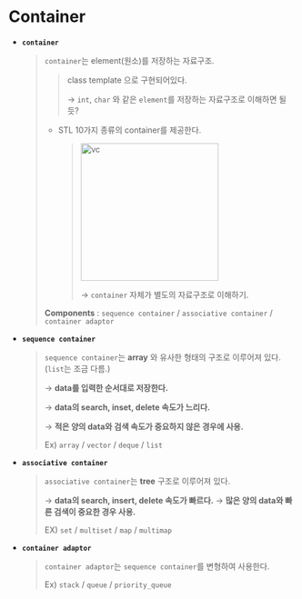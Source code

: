 # Container

* **`container`**

  > `container`는 element(원소)를 저장하는 자료구조.
  >
  > > class template 으로 구현되어있다.
  > >
  > > → `int`, `char` 와 같은 `element`를 저장하는 자료구조로 이해하면 될 듯?
  >
  > * STL 10가지 종류의 container를 제공한다.
  >
  >   > <img width="242" alt="vc" src="https://user-images.githubusercontent.com/23169707/79636515-2ea64880-81b3-11ea-992f-4dfd40c371f5.png">
  >   >
  >   > → `container` 자체가 별도의 자료구조로 이해하기. 
  >
  > **Components** : `sequence container` / `associative container` / `container adaptor`
  



* **`sequence container`**

  > `sequence container`는 **array** 와 유사한 형태의 구조로 이루어져 있다.  (`list`는 조금 다름.)
  >
  > → **data를 입력한 순서대로 저장한다.**
  >
  > → **data의 search, inset, delete 속도가 느리다.**
  >
  > → **적은 양의 data와 검색 속도가 중요하지 않은 경우에 사용.**
  >
  > Ex) `array` / `vector` / `deque` / `list`



* **`associative container`**

  > `associative container`는 **tree** 구조로 이루어져 있다.
  >
  > → **data의 search, insert, delete 속도가 빠르다.**
  > → **많은 양의 data와 빠른 검색이 중요한 경우 사용.**
  >
  > EX) `set` / `multiset` / `map` / `multimap`



* **`container adaptor`**

  > `container adaptor`는 `sequence container`를 변형하여 사용한다.
  >
  > Ex) `stack` / `queue` / `priority_queue`